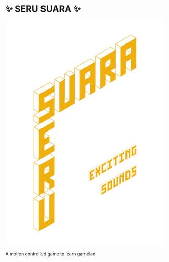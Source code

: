 # ✨ SERU SUARA ✨

![seru suara logo](./seruSuaraLogo.png)

A motion controlled game to learn gamelan.
